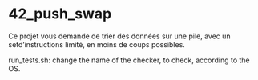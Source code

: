 # 42_push_swap
Ce projet vous demande de trier des données sur une pile, avec un setd’instructions limité, en moins de coups possibles.

run_tests.sh: change the name of the checker, to check, according to the OS.